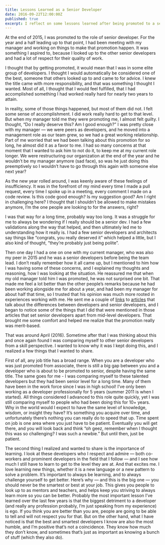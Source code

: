 ```yaml
---
title: Lessons Learned as a Senior Developer
date: 2016-09-22T12:00:00Z
published: true
excerpt: I reflect on some lessons learned after being promoted to a senior developer.
---
```


At the end of 2015, I was promoted to the role of senior developer. For the year and a half leading up to that point, I had been meeting with my manager and working on things to make that promotion happen. It was something I aspired to, because I looked up to the other senior developers and had a lot of respect for their quality of work.

I thought that by getting promoted, it would mean that I was in some elite group of developers. I thought I would automatically be considered one of the best, someone that others looked up to and came to for advice. I knew the title came with more responsibility, and that was something I thought I wanted. Most of all, I thought that I would feel fulfilled, that I had accomplished something I had worked really hard for nearly two years to attain.

In reality, some of those things happened, but most of them did not. I felt some sense of accomplishment. I did work really hard to get to that level. But when my manager told me they were promoting me, I almost felt guilty. I thought, “Do I really deserve this? Am I good enough?” I was pretty close with my manager — we were peers as developers, and he moved into a management role as our team grew, so we had a great working relationship. Part of me worried that we had been talking about this promotion for so long, he almost did it as a favor to me. I had so many concerns at that moment that I wanted to ask him to not do it, to keep me at my current role longer. We were restructuring our organization at the end of the year and he wouldn’t be my manager anymore (sad face), so was he just doing this preemptively so I wouldn’t have to go through this again with someone else next year?

As the new year rolled around, I was keenly aware of these feelings of insufficiency. It was in the forefront of my mind every time I made a pull request, every time I spoke up in a meeting, every comment I made on a code review. Is this code good enough? Is my suggestion good? Am I right in challenging here? I thought that I shouldn’t be allowed to make mistakes anymore, I’m the one people are looking to for the answers, right?

I was that way for a long time, probably way too long. It was a struggle for me to always be wondering if I really should be a senior dev. I had a few validations along the way that helped, and then ultimately led me to understanding how it really is. I had a few senior developers and architects say things like “congrats, you really deserved it” which helped a little, but I also kind of thought, “they’re probably just being polite”.

Then one day I had a one on one with my current manager, who was also my peer in 2015 and he was a senior developers before being the team lead. I don’t really remember how it all came up, but I mentioned to him how I was having some of these concerns, and I explained my thoughts and reasoning, how I was looking at the situation. He reassured me that when my old manager told him I was promoted, he was not surprised one bit. That made me feel a lot better than the other people’s remarks because he had been working alongside me for about a year, and had been my manager for about half that time, so I trusted that his opinion was much more rooted in experiences working with me. He sent me a couple of [links](http://www.daedtech.com/how-developers-stop-learning-rise-of-the-expert-beginner/) to [articles](http://mattbriggs.net/blog/2015/06/01/the-role-of-a-senior-developer/) that talk about the differences between developers and senior developers, and I began to notice some of the things that I did that were mentioned in those articles that set senior developers apart from mid-level developers. That brought me some comfort and helped me realize that the promotion really was merit-based.

That was around April (2016). Sometime after that I was thinking about this and once again found I was comparing myself to other senior developers from a skill perspective. I wanted to know why it was I kept doing this, and I realized a few things that I wanted to share.

First of all, any job title has a broad range. When you are a developer who was just promoted from associate, there is still a big gap between you and a developer who is about to be promoted to senior, despite having the same title. The same goes for me - I was comparing myself to these talented developers but they had been senior level for a long time. Many of them have been in the work force since I was in high school! I’ve only been working as a developer professionally for 5 years (summer 2011 is when I started). All things considered I advanced to this role quite quickly, yet I was still comparing myself to people who had been doing this for 10+ years. Why in the world would I expect to have the same level of knowledge, wisdom, or insight they have? It’s something you acquire over time, and unfortunately there’s nothing you can really do to speed that up. Time spent on job is one area where you just have to be patient. Eventually you will get there, and you will look back and think “oh geez, remember when I thought this was so challenging? I was such a newbie.” But until then, just be patient.

The second thing I realized and wanted to share is the importance of learning. I look at these developers who I respect and admire — both co-workers and prominent developers in the field that I follow — and I see how much I still have to learn to get to the level they are at. And that excites me. I love learning new things, whether it is a new language or a new pattern to solve a problem. It’s important to always be learning, and to always challenge yourself to get better. Here’s why — and this is the big one — you should never be the smartest or best at your job. This gives you people to look up to as mentors and teachers, and helps keep you striving to always learn more so you can be better. Probably the most important lesson I’ve learned over the last few years is that the biggest detriment to a developer (and really any profession probably, I’m just speaking from my experience) is ego. If you think you are better than you are, people are going to be able to tell and will not respect you for that. But on the other hand, what I have noticed is that the best and smartest developers I know are also the most humble, and I’m positive that’s not a coincidence. They know how much they don’t know, and sometimes that’s just as important as knowing a bunch of stuff (which they also do).
